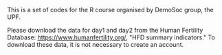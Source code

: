 This is a set of codes for the R course organised by DemoSoc group, the UPF.

Please download the data for day1 and day2 from the Human Fertility Database: https://www.humanfertility.org/, "HFD summary indicators." To download these data, it is not necessary to create an account.
